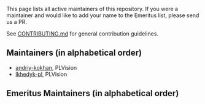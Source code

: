 This page lists all active maintainers of this repository. If you were a
maintainer and would like to add your name to the Emeritus list, please send us a
PR.

See [CONTRIBUTING.md](https://github.com/opencomputeproject/SAI-Challenger/blob/main/CONTRIBUTING.md)
for general contribution guidelines.

## Maintainers (in alphabetical order)
- [andriy-kokhan](https://github.com/andriy-kokhan), PLVision
- [lkhedyk-pl](https://github.com/lkhedyk-pl), PLVision

## Emeritus Maintainers (in alphabetical order)

